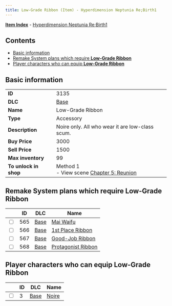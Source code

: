 ```yaml
---
title: Low-Grade Ribbon (Item) - Hyperdimension Neptunia Re;Birth1
---
```


[**Item Index**](/neptunia/rb1/item/index.html) - [Hyperdimension Neptunia Re;Birth1](/neptunia/rb1)

## Contents

- [Basic information](#basic-information)
- [Remake System plans which require **Low-Grade Ribbon**](#remake-system-plans-which-require-low-grade-ribbon)
- [Player characters who can equip **Low-Grade Ribbon**](#player-characters-who-can-equip-low-grade-ribbon)
## Basic information

|   |   |
| -- | -- |
| **ID** | 3135 |
| **DLC** | [Base](/neptunia/rb1/dlc/1-base.html) |
| **Name** | Low-Grade Ribbon |
| **Type** | Accessory |
| **Description** | Noire only. All who wear it are low-class scum. |
| **Buy Price** | 3000 |
| **Sell Price** | 1500 |
| **Max inventory** | 99 |
| **To unlock in shop** | Method 1<br />- View scene [Chapter 5: Reunion](/neptunia/rb1/scene/1-503-chapter-5-reunion.html) |


## Remake System plans which require **Low-Grade Ribbon**

|    | ID | DLC | Name |
| -- | -- | --- | ---- |
| <input type="checkbox" id="rb1-quest-1-565" class="trackbox" /> | 565 | [Base](/neptunia/rb1/dlc/1-base.html) | [Mai Waifu](/neptunia/rb1/quest/1-565-mai-waifu.html) |
| <input type="checkbox" id="rb1-quest-1-566" class="trackbox" /> | 566 | [Base](/neptunia/rb1/dlc/1-base.html) | [1st Place Ribbon](/neptunia/rb1/quest/1-566-1st-place-ribbon.html) |
| <input type="checkbox" id="rb1-quest-1-567" class="trackbox" /> | 567 | [Base](/neptunia/rb1/dlc/1-base.html) | [Good-Job Ribbon](/neptunia/rb1/quest/1-567-good-job-ribbon.html) |
| <input type="checkbox" id="rb1-quest-1-568" class="trackbox" /> | 568 | [Base](/neptunia/rb1/dlc/1-base.html) | [Protagonist Ribbon](/neptunia/rb1/quest/1-568-protagonist-ribbon.html) |


## Player characters who can equip **Low-Grade Ribbon**

|    | ID | DLC | Name |
| -- | -- | --- | ---- |
| <input type="checkbox" id="rb1-player-1-3" class="trackbox" /> | 3 | [Base](/neptunia/rb1/dlc/1-base.html) | [Noire](/neptunia/rb1/player/1-3-noire.html) |

